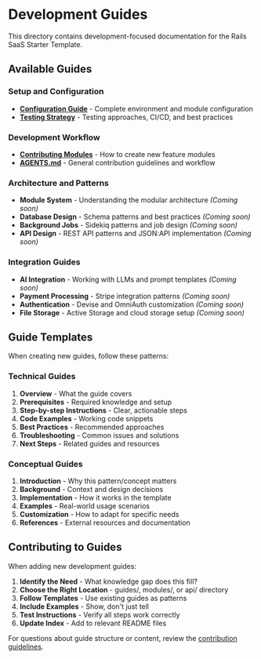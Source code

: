 # Development Guides

This directory contains development-focused documentation for the Rails SaaS Starter Template.

## Available Guides

### Setup and Configuration
- **[Configuration Guide](../CONFIGURATION.md)** - Complete environment and module configuration
- **[Testing Strategy](../TESTING.md)** - Testing approaches, CI/CD, and best practices

### Development Workflow
- **[Contributing Modules](../CONTRIBUTING_MODULES.md)** - How to create new feature modules
- **[AGENTS.md](../../AGENTS.md)** - General contribution guidelines and workflow

### Architecture and Patterns
- **Module System** - Understanding the modular architecture *(Coming soon)*
- **Database Design** - Schema patterns and best practices *(Coming soon)*  
- **Background Jobs** - Sidekiq patterns and job design *(Coming soon)*
- **API Design** - REST API patterns and JSON:API implementation *(Coming soon)*

### Integration Guides
- **AI Integration** - Working with LLMs and prompt templates *(Coming soon)*
- **Payment Processing** - Stripe integration patterns *(Coming soon)*
- **Authentication** - Devise and OmniAuth customization *(Coming soon)*
- **File Storage** - Active Storage and cloud storage setup *(Coming soon)*

## Guide Templates

When creating new guides, follow these patterns:

### Technical Guides
1. **Overview** - What the guide covers
2. **Prerequisites** - Required knowledge and setup
3. **Step-by-step Instructions** - Clear, actionable steps
4. **Code Examples** - Working code snippets
5. **Best Practices** - Recommended approaches
6. **Troubleshooting** - Common issues and solutions
7. **Next Steps** - Related guides and resources

### Conceptual Guides
1. **Introduction** - Why this pattern/concept matters
2. **Background** - Context and design decisions
3. **Implementation** - How it works in the template
4. **Examples** - Real-world usage scenarios
5. **Customization** - How to adapt for specific needs
6. **References** - External resources and documentation

## Contributing to Guides

When adding new development guides:

1. **Identify the Need** - What knowledge gap does this fill?
2. **Choose the Right Location** - guides/, modules/, or api/ directory
3. **Follow Templates** - Use existing guides as patterns
4. **Include Examples** - Show, don't just tell
5. **Test Instructions** - Verify all steps work correctly
6. **Update Index** - Add to relevant README files

For questions about guide structure or content, review the [contribution guidelines](../../AGENTS.md).